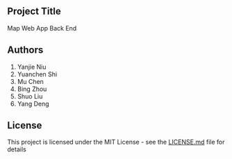 ## Project Title
Map Web App Back End

## Authors

1. Yanjie Niu
2. Yuanchen Shi
3. Mu Chen
4. Bing Zhou
5. Shuo Liu
6. Yang Deng

## License

This project is licensed under the MIT License - see the [LICENSE.md](LICENSE.md) file for details

